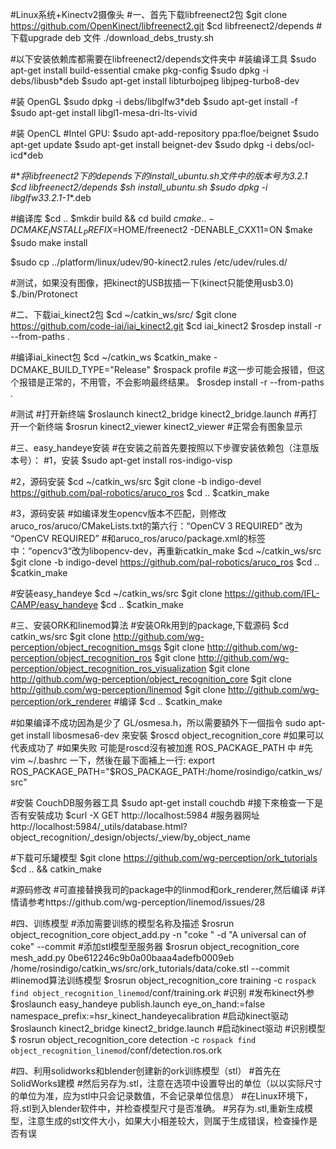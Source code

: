 #Linux系统+Kinectv2摄像头
#一、首先下载libfreenect2包
$git clone https://github.com/OpenKinect/libfreenect2.git
$cd libfreenect2/depends
#下载upgrade deb 文件
./download_debs_trusty.sh

#以下安装依赖库都需要在libfreenect2/depends文件夹中
#装编译工具
$sudo apt-get install build-essential cmake pkg-config
$sudo dpkg -i debs/libusb*deb
$sudo apt-get install libturbojpeg libjpeg-turbo8-dev

#装 OpenGL
$sudo dpkg -i debs/libglfw3*deb
$sudo apt-get install -f
$sudo apt-get install libgl1-mesa-dri-lts-vivid

#装 OpenCL
#Intel GPU:
$sudo apt-add-repository ppa:floe/beignet
$sudo apt-get update
$sudo apt-get install beignet-dev
$sudo dpkg -i debs/ocl-icd*deb

#**将libfreenect2下的depends下的install_ubuntu.sh文件中的版本号为3.2.1
$cd libfreenect2/depends
$sh install_ubuntu.sh
$sudo dpkg -i libglfw3*_3.2.1-1_*.deb

#编译库
$cd ..
$mkdir build && cd build
$cmake .. -DCMAKE_INSTALL_PREFIX=$HOME/freenect2 -DENABLE_CXX11=ON
$make
$sudo make install

$sudo cp ../platform/linux/udev/90-kinect2.rules /etc/udev/rules.d/

#测试，如果没有图像，把kinect的USB拔插一下(kinect只能使用usb3.0)
$./bin/Protonect

#二、下载iai_kinect2包
$cd ~/catkin_ws/src/
$git clone https://github.com/code-iai/iai_kinect2.git
$cd iai_kinect2
$rosdep install -r --from-paths .

#编译iai_kinect包
$cd ~/catkin_ws
$catkin_make -DCMAKE_BUILD_TYPE="Release"
$rospack profile
#这一步可能会报错，但这个报错是正常的，不用管，不会影响最终结果。
$rosdep install -r --from-paths .

#测试
#打开新终端
$roslaunch kinect2_bridge kinect2_bridge.launch
#再打开一个新终端
$rosrun kinect2_viewer kinect2_viewer
#正常会有图象显示

#三、easy_handeye安装
#在安装之前首先要按照以下步骤安装依赖包（注意版本号）：
#1，安装
$sudo apt-get install ros-indigo-visp

#2，源码安装
$cd ~/catkin_ws/src
$git clone -b indigo-devel https://github.com/pal-robotics/aruco_ros
$cd ..
$catkin_make

#3，源码安装
#如编译发生opencv版本不匹配，则修改aruco_ros/aruco/CMakeLists.txt的第六行：“OpenCV 3 REQUIRED” 改为 “OpenCV REQUIRED”
#和aruco_ros/aruco/package.xml的<depend>标签中：“opencv3“改为libopencv-dev，再重新catkin_make
$cd ~/catkin_ws/src
$git clone -b indigo-devel https://github.com/pal-robotics/aruco_ros
$cd ..
$catkin_make

#安装easy_handeye
$cd ~/catkin_ws/src
$git clone https://github.com/IFL-CAMP/easy_handeye
$cd ..
$catkin_make

#三、安装ORK和linemod算法
#安装ORk用到的package,下载源码
$cd catkin_ws/src
$git clone http://github.com/wg-perception/object_recognition_msgs
$git clone http://github.com/wg-perception/object_recognition_ros
$git clone http://github.com/wg-perception/object_recognition_ros_visualization
$git clone http://github.com/wg-perception/object_recognition_core
$git clone http://github.com/wg-perception/linemod
$git clone http://github.com/wg-perception/ork_renderer
#编译
$cd ..
$catkin_make

#如果编译不成功因為是少了 GL/osmesa.h，所以需要額外下一個指令 sudo apt-get install libosmesa6-dev 來安裝
$roscd object_recognition_core
#如果可以代表成功了
#如果失败 可能是roscd沒有被加進 ROS_PACKAGE_PATH 中
#先 vim ~/.bashrc 一下，然後在最下面補上一行:
export ROS_PACKAGE_PATH="$ROS_PACKAGE_PATH:/home/rosindigo/catkin_ws/src"

#安裝 CouchDB服务器工具
$sudo apt-get install couchdb
#接下來檢查一下是否有安裝成功
$curl -X GET http://localhost:5984
#服务器网址
http://localhost:5984/_utils/database.html?object_recognition/_design/objects/_view/by_object_name 

#下载可乐罐模型
$git clone https://github.com/wg-perception/ork_tutorials
$cd .. && catkin_make

#源码修改
#可直接替换我司的package中的linmod和ork_renderer,然后编译
#详情请参考https://github.com/wg-perception/linemod/issues/28

#四、训练模型
#添加需要训练的模型名称及描述
$rosrun object_recognition_core object_add.py -n "coke " -d "A universal can of coke" --commit
#添加stl模型至服务器
$rosrun object_recognition_core mesh_add.py 0be612246c9b0a00baaa4adefb0009eb /home/rosindigo/catkin_ws/src/ork_tutorials/data/coke.stl --commit
#linemod算法训练模型
$rosrun object_recognition_core training -c `rospack find object_recognition_linemod`/conf/training.ork
#识别
#发布kinect外参
$roslaunch easy_handeye publish.launch eye_on_hand:=false namespace_prefix:=hsr_kinect_handeyecalibration 
#启动kinect驱动
$roslaunch kinect2_bridge kinect2_bridge.launch #启动kinect驱动
#识别模型
$ rosrun object_recognition_core detection -c  `rospack find object_recognition_linemod`/conf/detection.ros.ork 

#四、利用solidworks和blender创建新的ork训练模型（stl）
#首先在SolidWorks建模
#然后另存为.stl，注意在选项中设置导出的单位（以以实际尺寸的单位为准，应为stl中只会记录数值，不会记录单位信息）
#在Linux环境下，将.stl到入blender软件中，并检查模型尺寸是否准确。
#另存为.stl,重新生成模型，注意生成的stl文件大小，如果大小相差较大，则属于生成错误，检查操作是否有误
